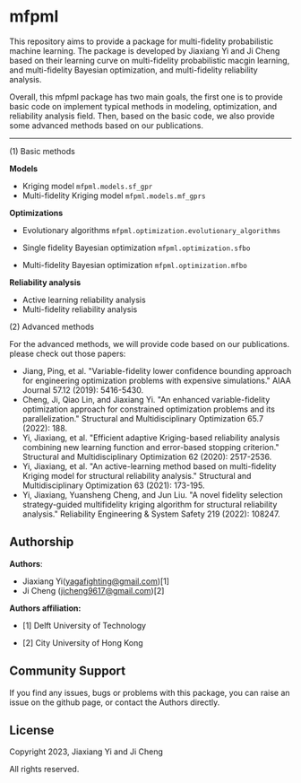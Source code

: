 # mfpml

This repository aims to provide a package for multi-fidelity probabilistic machine learning. The package is developed by Jiaxiang Yi and Ji Cheng based on their learning curve on multi-fidelity probabilistic macgin learning, and multi-fidelity Bayesian optimization, and multi-fidelity reliability analysis.

Overall, this mfpml package has two main goals, the first one is to provide basic code on implement typical methods in modeling, optimization, and reliability analysis field. Then, based on the basic code, we also provide some advanced methods based on our publications.

---

(1) Basic methods

**Models**

- Kriging model `mfpml.models.sf_gpr`
- Multi-fidelity Kriging model `mfpml.models.mf_gprs`

**Optimizations**

- Evolutionary algorithms `mfpml.optimization.evolutionary_algorithms`

- Single fidelity Bayesian optimization `mfpml.optimization.sfbo`
- Multi-fidelity Bayesian optimization `mfpml.optimization.mfbo`

**Reliability analysis**

- Active learning reliability analysis
- Multi-fidelity reliability analysis

(2) Advanced methods

For the advanced methods, we will provide code based on our publications.
please check out those papers:

- Jiang, Ping, et al. "Variable-fidelity lower confidence bounding approach for engineering optimization problems with expensive simulations." AIAA Journal 57.12 (2019): 5416-5430.
- Cheng, Ji, Qiao Lin, and Jiaxiang Yi. "An enhanced variable-fidelity optimization approach for constrained optimization problems and its parallelization." Structural and Multidisciplinary Optimization 65.7 (2022): 188.
- Yi, Jiaxiang, et al. "Efficient adaptive Kriging-based reliability analysis combining new learning function and error-based stopping criterion." Structural and Multidisciplinary Optimization 62 (2020): 2517-2536.
- Yi, Jiaxiang, et al. "An active-learning method based on multi-fidelity Kriging model for structural reliability analysis." Structural and Multidisciplinary Optimization 63 (2021): 173-195.
- Yi, Jiaxiang, Yuansheng Cheng, and Jun Liu. "A novel fidelity selection strategy-guided multifidelity kriging algorithm for structural reliability analysis." Reliability Engineering & System Safety 219 (2022): 108247.

## Authorship

**Authors**:

- Jiaxiang Yi(yagafighting@gmail.com)[1]
- Ji Cheng (jicheng9617@gmail.com)[2]

**Authors affiliation:**

- [1] Delft University of Technology

- [2] City University of Hong Kong

## Community Support

If you find any issues, bugs or problems with this package, you can raise an issue
on the github page, or contact the Authors directly.

## License

Copyright 2023, Jiaxiang Yi and Ji Cheng

All rights reserved.
